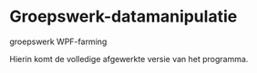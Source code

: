 # Groepswerk-datamanipulatie
groepswerk WPF-farming

Hierin komt de volledige afgewerkte versie van het programma.
